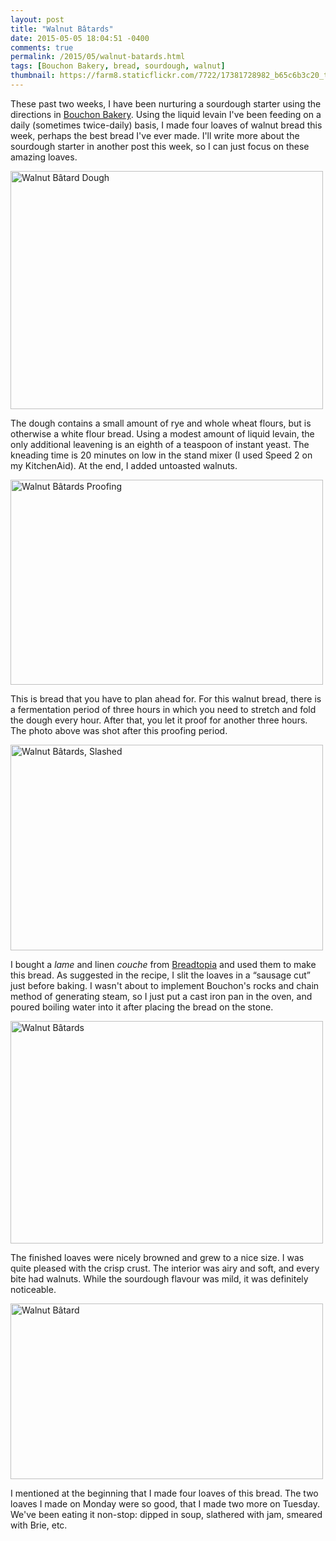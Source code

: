 ```yaml
---
layout: post
title: "Walnut Bâtards"
date: 2015-05-05 18:04:51 -0400
comments: true
permalink: /2015/05/walnut-batards.html
tags: [Bouchon Bakery, bread, sourdough, walnut]
thumbnail: https://farm8.staticflickr.com/7722/17381728982_b65c6b3c20_t.jpg
---
```


These past two weeks, I have been nurturing a sourdough starter
using the directions in [Bouchon Bakery](/tag/bouchon-bakery/).
Using the liquid levain I've been feeding on a daily (sometimes
twice-daily) basis, I made four loaves of walnut bread this week,
perhaps the best bread I've ever made. I'll write more about the 
sourdough starter in another post this week, so I can just focus 
on these amazing loaves.

<a href="https://www.flickr.com/photos/gnuf/17191487980" title="Walnut
Bâtard Dough by Eric Fung, on Flickr"><img
src="https://farm8.staticflickr.com/7694/17191487980_4f5c894efa.jpg"
width="500" height="381" alt="Walnut Bâtard Dough"></a>

The dough contains a small amount of rye and whole wheat flours, but is
otherwise a white flour bread. Using a modest amount of liquid levain,
the only additional leavening is an eighth of a teaspoon of instant
yeast. The kneading time is 20 minutes on low in the stand mixer (I used
Speed 2 on my KitchenAid). At the end, I added untoasted walnuts.

<a href="https://www.flickr.com/photos/gnuf/17357278936" title="Walnut
Bâtards Proofing by Eric Fung, on Flickr"><img
src="https://farm8.staticflickr.com/7794/17357278936_244b385139.jpg"
width="500" height="328" alt="Walnut Bâtards Proofing"></a>

This is bread that you have to plan ahead for. For this walnut
bread, there is a fermentation period of three hours in which you
need to stretch and fold the dough every hour. After that, you let
it proof for another three hours. The photo above was shot after this
proofing period.

<a href="https://www.flickr.com/photos/gnuf/16763100153" title="Walnut
Bâtards, Slashed by Eric Fung, on Flickr"><img
src="https://farm9.staticflickr.com/8883/16763100153_3a3508aab6.jpg"
width="500" height="329" alt="Walnut Bâtards, Slashed"></a>

I bought a _lame_ and linen _couche_ from
[Breadtopia](http://breadtopia.com) and used them to make
this bread. As suggested in the recipe, I slit the loaves in a “sausage
cut” just before baking. I wasn't about to implement Bouchon's rocks and
chain method of generating steam, so I just put a cast iron pan in the
oven, and poured boiling water into it after placing the bread on the
stone.

<a href="https://www.flickr.com/photos/gnuf/17381728982" title="Walnut
Bâtards by Eric Fung, on Flickr"><img
src="https://farm8.staticflickr.com/7722/17381728982_b65c6b3c20.jpg"
width="500" height="356" alt="Walnut Bâtards"></a>

The finished loaves were nicely browned and grew to a nice size. I was
quite pleased with the crisp crust. The interior was airy and soft, and
every bite had walnuts. While the sourdough flavour was mild, it was
definitely noticeable.

<a href="https://www.flickr.com/photos/gnuf/16767371054" title="Walnut
Bâtard by Eric Fung, on Flickr"><img
src="https://farm8.staticflickr.com/7792/16767371054_dc6f64570b.jpg"
width="500" height="281" alt="Walnut Bâtard"></a>

I mentioned at the beginning that I made four loaves of this bread. The
two loaves I made on Monday were so good, that I made two more on
Tuesday. We've been eating it non-stop: dipped in soup, slathered with jam,
smeared with Brie, etc.

